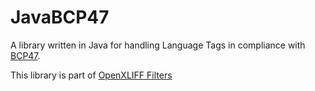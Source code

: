 # JavaBCP47

A library written in Java for handling Language Tags in compliance with [BCP47](https://www.ietf.org/rfc/bcp/bcp47.txt).

This library is part of [OpenXLIFF Filters](https://github.com/rmraya/OpenXLIFF) 